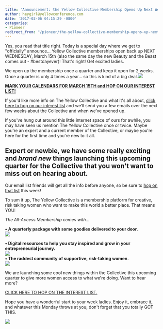 ```yaml
---
title: 'Announcement: the Yellow Collective Membership Opens Up Next Week!'
author: heygirl@yellowconference.com
date: '2017-03-06 04:15:29 -0800'
categories:
- Pioneer
redirect_from: "/pioneer/the-yellow-collective-membership-opens-up-next-week/"
---
```


Yes, you read that title right. Today is a special day where we get to "officially" announce... Yellow Collective memberships open back up NEXT WEDNESDAY, March 15th (also the same day the new Beauty and the Beast comes out - #bestdayever)! That's right! Get excited ladies.

We open up the membership once a quarter and keep it open for 2 weeks. Once a quarter is only 4 times a year... so this is kind of a big deal.[![](https://s3.amazonaws.com/yellow-files/blog/2017/03/Membership.jpg)](http://eepurl.com/bEZbaH)

[**MARK YOUR CALENDARS FOR MARCH 15TH and HOP ON OUR INTEREST LIST!**](http://eepurl.com/bEZbaH)

If you'd like more info on The Yellow Collective and what it's all about, [click here to hop on our interest list](http://eepurl.com/bEZbaH) and we'll send you a few emails over the next few weeks about the Collective and when we've opened up.

If you've hung out around this little internet space of ours for awhile, you may have seen us mention The Yellow Collective once or twice. Maybe you're an expert and a current member of the Collective, or maybe you're here for the first time and you're new to it all.

## Expert or newbie, we have some really exciting and _brand new_ things launching this upcoming quarter for the Collective that you won't want to miss out on hearing about.

Our email list friends will get all the info before anyone, so be sure to [hop on that list](http://eepurl.com/bEZbaH) this week!

To sum it up, The Yellow Collective is a membership platform for creative, risk taking women who want to make this world a better place. That means YOU!

_The All-Access Membership comes with…_

**• A quarterly package with some goodies delivered to your door.**  
![](https://gallery.mailchimp.com/3f8e45f74e0653e404965e2ef/images/b491236f-7694-40e9-9fb8-5f0f7293ff45.png)

**• Digital resources to help you stay inspired and grow in your entrepreneurial journey.**  
![](https://gallery.mailchimp.com/3f8e45f74e0653e404965e2ef/images/e5aa2461-bbff-4d2e-bdde-9b37f9ecf9a8.jpg)  
**• The raddest community of supportive, risk-taking women.**  
![](https://gallery.mailchimp.com/3f8e45f74e0653e404965e2ef/images/9ed8b4af-56bb-4f5a-bfae-f4ce76eb96ce.png)

We are launching some cool new things within the Collective this upcoming quarter to give more women access to what we're doing. Want to hear more?

[CLICK HERE TO HOP ON THE INTEREST LIST.](http://eepurl.com/bEZbaH)

Hope you have a wonderful start to your week ladies. Enjoy it, embrace it, and whatever this Monday throws at you, don't forget that you totally GOT THIS.

[![](https://s3.amazonaws.com/yellow-files/blog/2017/03/joannawaterfall.jpg)](https://www.instagram.com/joannawaterfall/)
